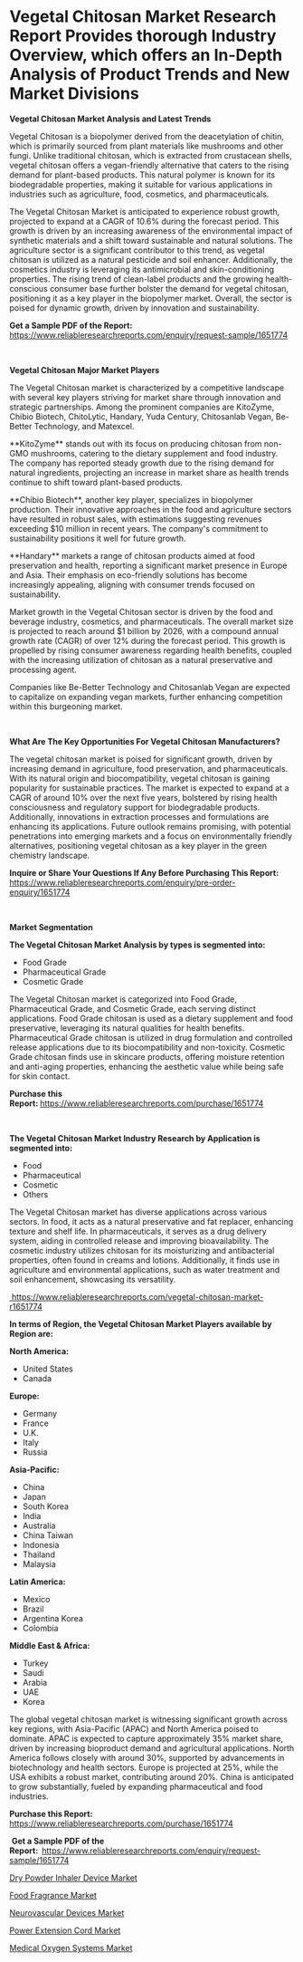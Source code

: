 <p><h1>Vegetal Chitosan Market Research Report Provides thorough Industry Overview, which offers an In-Depth Analysis of Product Trends and New Market Divisions</h1></p><p><strong>Vegetal Chitosan Market Analysis and Latest Trends</strong></p>
<p><p>Vegetal Chitosan is a biopolymer derived from the deacetylation of chitin, which is primarily sourced from plant materials like mushrooms and other fungi. Unlike traditional chitosan, which is extracted from crustacean shells, vegetal chitosan offers a vegan-friendly alternative that caters to the rising demand for plant-based products. This natural polymer is known for its biodegradable properties, making it suitable for various applications in industries such as agriculture, food, cosmetics, and pharmaceuticals.</p><p>The Vegetal Chitosan Market is anticipated to experience robust growth, projected to expand at a CAGR of 10.6% during the forecast period. This growth is driven by an increasing awareness of the environmental impact of synthetic materials and a shift toward sustainable and natural solutions. The agriculture sector is a significant contributor to this trend, as vegetal chitosan is utilized as a natural pesticide and soil enhancer. Additionally, the cosmetics industry is leveraging its antimicrobial and skin-conditioning properties. The rising trend of clean-label products and the growing health-conscious consumer base further bolster the demand for vegetal chitosan, positioning it as a key player in the biopolymer market. Overall, the sector is poised for dynamic growth, driven by innovation and sustainability.</p></p>
<p><strong>Get a Sample PDF of the Report:&nbsp;</strong> <a href="https://www.reliableresearchreports.com/enquiry/request-sample/1651774?utm_campaign=13&utm_medium=2&utm_source=Github&utm_content=ia&utm_term=08112024&utm_id=vegetal-chitosan">https://www.reliableresearchreports.com/enquiry/request-sample/1651774</a></p>
<p>&nbsp;</p>
<p><strong>Vegetal Chitosan Major Market Players</strong></p>
<p><p>The Vegetal Chitosan market is characterized by a competitive landscape with several key players striving for market share through innovation and strategic partnerships. Among the prominent companies are KitoZyme, Chibio Biotech, ChitoLytic, Handary, Yuda Century, Chitosanlab Vegan, Be-Better Technology, and Matexcel.</p><p>**KitoZyme** stands out with its focus on producing chitosan from non-GMO mushrooms, catering to the dietary supplement and food industry. The company has reported steady growth due to the rising demand for natural ingredients, projecting an increase in market share as health trends continue to shift toward plant-based products.</p><p>**Chibio Biotech**, another key player, specializes in biopolymer production. Their innovative approaches in the food and agriculture sectors have resulted in robust sales, with estimations suggesting revenues exceeding $10 million in recent years. The company's commitment to sustainability positions it well for future growth.</p><p>**Handary** markets a range of chitosan products aimed at food preservation and health, reporting a significant market presence in Europe and Asia. Their emphasis on eco-friendly solutions has become increasingly appealing, aligning with consumer trends focused on sustainability.</p><p>Market growth in the Vegetal Chitosan sector is driven by the food and beverage industry, cosmetics, and pharmaceuticals. The overall market size is projected to reach around $1 billion by 2026, with a compound annual growth rate (CAGR) of over 12% during the forecast period. This growth is propelled by rising consumer awareness regarding health benefits, coupled with the increasing utilization of chitosan as a natural preservative and processing agent.</p><p>Companies like Be-Better Technology and Chitosanlab Vegan are expected to capitalize on expanding vegan markets, further enhancing competition within this burgeoning market.</p></p>
<p>&nbsp;</p>
<p><strong>What Are The Key Opportunities For Vegetal Chitosan Manufacturers?</strong></p>
<p><p>The vegetal chitosan market is poised for significant growth, driven by increasing demand in agriculture, food preservation, and pharmaceuticals. With its natural origin and biocompatibility, vegetal chitosan is gaining popularity for sustainable practices. The market is expected to expand at a CAGR of around 10% over the next five years, bolstered by rising health consciousness and regulatory support for biodegradable products. Additionally, innovations in extraction processes and formulations are enhancing its applications. Future outlook remains promising, with potential penetrations into emerging markets and a focus on environmentally friendly alternatives, positioning vegetal chitosan as a key player in the green chemistry landscape.</p></p>
<p><strong>Inquire or Share Your Questions If Any Before Purchasing This Report:</strong> <a href="https://www.reliableresearchreports.com/enquiry/pre-order-enquiry/1651774?utm_campaign=13&utm_medium=2&utm_source=Github&utm_content=ia&utm_term=08112024&utm_id=vegetal-chitosan">https://www.reliableresearchreports.com/enquiry/pre-order-enquiry/1651774</a></p>
<p>&nbsp;</p>
<p><strong>Market Segmentation</strong></p>
<p><strong>The Vegetal Chitosan Market Analysis by types is segmented into:</strong></p>
<p><ul><li>Food Grade</li><li>Pharmaceutical Grade</li><li>Cosmetic Grade</li></ul></p>
<p><p>The Vegetal Chitosan market is categorized into Food Grade, Pharmaceutical Grade, and Cosmetic Grade, each serving distinct applications. Food Grade chitosan is used as a dietary supplement and food preservative, leveraging its natural qualities for health benefits. Pharmaceutical Grade chitosan is utilized in drug formulation and controlled release applications due to its biocompatibility and non-toxicity. Cosmetic Grade chitosan finds use in skincare products, offering moisture retention and anti-aging properties, enhancing the aesthetic value while being safe for skin contact.</p></p>
<p><strong>Purchase this Report:&nbsp;</strong><a href="https://www.reliableresearchreports.com/purchase/1651774?utm_campaign=13&utm_medium=2&utm_source=Github&utm_content=ia&utm_term=08112024&utm_id=vegetal-chitosan">https://www.reliableresearchreports.com/purchase/1651774</a></p>
<p>&nbsp;</p>
<p><strong>The Vegetal Chitosan Market Industry Research by Application is segmented into:</strong></p>
<p><ul><li>Food</li><li>Pharmaceutical</li><li>Cosmetic</li><li>Others</li></ul></p>
<p><p>The Vegetal Chitosan market has diverse applications across various sectors. In food, it acts as a natural preservative and fat replacer, enhancing texture and shelf life. In pharmaceuticals, it serves as a drug delivery system, aiding in controlled release and improving bioavailability. The cosmetic industry utilizes chitosan for its moisturizing and antibacterial properties, often found in creams and lotions. Additionally, it finds use in agriculture and environmental applications, such as water treatment and soil enhancement, showcasing its versatility.</p></p>
<p><a href="https://www.reliableresearchreports.com/vegetal-chitosan-market-r1651774?utm_campaign=13&utm_medium=2&utm_source=Github&utm_content=ia&utm_term=08112024&utm_id=vegetal-chitosan">&nbsp;https://www.reliableresearchreports.com/vegetal-chitosan-market-r1651774</a></p>
<p><strong>In terms of Region, the Vegetal Chitosan Market Players available by Region are:</strong></p>
<p>
    <p> <strong> North America: </strong>
        <ul>
            <li>United States</li>
            <li>Canada</li>
        </ul>
        </p> 
    <p> <strong> Europe: </strong>
        <ul>
            <li>Germany</li>
            <li>France</li>
            <li>U.K.</li>
            <li>Italy</li>
            <li>Russia</li>
        </ul>
        </p> 
    <p> <strong> Asia-Pacific: </strong>
        <ul>
            <li>China</li>
            <li>Japan</li>
            <li>South Korea</li>
            <li>India</li>
            <li>Australia</li>
            <li>China Taiwan</li>
            <li>Indonesia</li>
            <li>Thailand</li>
            <li>Malaysia</li>
        </ul>
        </p> 
    <p> <strong> Latin America: </strong>
        <ul>
            <li>Mexico</li>
            <li>Brazil</li>
            <li>Argentina Korea</li>
            <li>Colombia</li>
        </ul>
        </p> 
    <p> <strong> Middle East & Africa: </strong>
        <ul>
            <li>Turkey</li>
            <li>Saudi</li>
            <li>Arabia</li>
            <li>UAE</li>
            <li>Korea</li>
        </ul>
    </p>
    </p>
<p><p>The global vegetal chitosan market is witnessing significant growth across key regions, with Asia-Pacific (APAC) and North America poised to dominate. APAC is expected to capture approximately 35% market share, driven by increasing bioproduct demand and agricultural applications. North America follows closely with around 30%, supported by advancements in biotechnology and health sectors. Europe is projected at 25%, while the USA exhibits a robust market, contributing around 20%. China is anticipated to grow substantially, fueled by expanding pharmaceutical and food industries.</p></p>
<p><strong>Purchase this Report: </strong><a href="https://www.reliableresearchreports.com/purchase/1651774?utm_campaign=13&utm_medium=2&utm_source=Github&utm_content=ia&utm_term=08112024&utm_id=vegetal-chitosan">https://www.reliableresearchreports.com/purchase/1651774</a></p>
<p>&nbsp;<strong>Get a Sample PDF of the Report:&nbsp;&nbsp;</strong><a href="https://www.reliableresearchreports.com/enquiry/request-sample/1651774?utm_campaign=13&utm_medium=2&utm_source=Github&utm_content=ia&utm_term=08112024&utm_id=vegetal-chitosan">https://www.reliableresearchreports.com/enquiry/request-sample/1651774</a></p>
<p><strong></strong></p>
<p><p><a href="https://issuu.com/reportprime-2/docs/dry-powder-inhaler-device-market-si_09d51cb607a47b?utm_campaign=13&utm_medium=2&utm_source=Github&utm_content=ia&utm_term=08112024&utm_id=vegetal-chitosan">Dry Powder Inhaler Device Market</a></p><p><a href="https://github.com/maniehilp9ib/Market-Research-Report-List-1/blob/main/food-fragrance-market.md?utm_campaign=13&utm_medium=2&utm_source=Github&utm_content=ia&utm_term=08112024&utm_id=vegetal-chitosan">Food Fragrance Market</a></p><p><a href="https://issuu.com/reportprime-2/docs/neurovascular-devices-market-size-2_145903de5cc179?utm_campaign=13&utm_medium=2&utm_source=Github&utm_content=ia&utm_term=08112024&utm_id=vegetal-chitosan">Neurovascular Devices Market</a></p><p><a href="https://github.com/roydonhol47/Market-Research-Report-List-1/blob/main/power-extension-cord-market.md?utm_campaign=13&utm_medium=2&utm_source=Github&utm_content=ia&utm_term=08112024&utm_id=vegetal-chitosan">Power Extension Cord Market</a></p><p><a href="https://issuu.com/reportprime-2/docs/medical-oxygen-systems-market-size-_5b6663902947e5?utm_campaign=13&utm_medium=2&utm_source=Github&utm_content=ia&utm_term=08112024&utm_id=vegetal-chitosan">Medical Oxygen Systems Market</a></p></p>